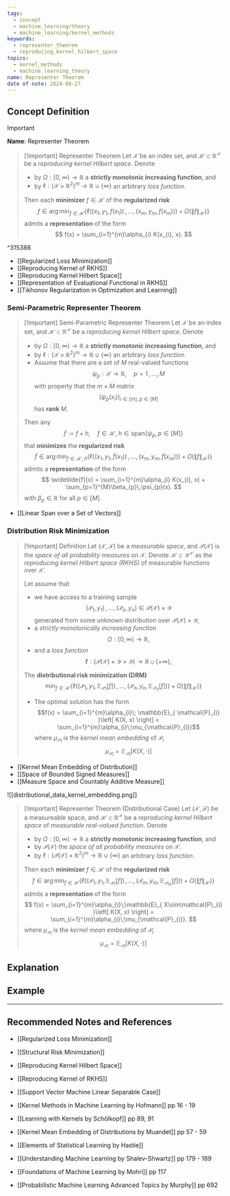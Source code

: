 ```yaml
---
tags:
  - concept
  - machine_learning/theory
  - machine_learning/kernel_methods
keywords:
  - representer_theorem
  - reproducing_kernel_hilbert_space
topics:
  - kernel_methods
  - machine_learning_theory
name: Representer Theorem
date of note: 2024-08-27
---
```


## Concept Definition

>[!important]
>**Name**: Representer Theorem

>[!important] Representer Theorem
>Let $\mathcal{X}$ be an index set, and  $\mathcal{H} \subset \mathbb{R}^{\mathcal{X}}$ be a *reproducing kernel Hilbert space*. Denote 
>- by $\Omega : [0, \infty) \to \mathbb{R}$ a **strictly monotonic increasing function**, and 
>- by $\ell : (\mathcal{X} \times \mathbb{R}^2)^m  \to \mathbb{R} \cup \{\infty\}$ an arbitrary *loss function*. 
>  
>Then each **minimizer** $f\in \mathcal{H}$ of the **regularized risk** 
>$$
>f \in \arg\min_{f\in \mathcal{H}} \left\{  \ell \left((x_{1}, y_{1}, f(x_{1})) \,{,}\ldots{,}\, (x_{m}, y_{m}, f(x_{m}))\right) + \Omega \left(\lVert f \rVert_{\mathcal{H}} \right) \right\}
>$$
>admits a **representation** of the form
>$$
> f(x) = \sum_{i=1}^{m}\alpha_{i} K(x_{i}, x).
>$$

^315388

- [[Regularized Loss Minimization]]
- [[Reproducing Kernel of RKHS]]
- [[Reproducing Kernel Hilbert Space]]
- [[Representation of Evaluational Functional in RKHS]]
- [[Tikhonov Regularization in Optimization and Learning]]

### Semi-Parametric Representer Theorem

>[!important] Semi-Parametric Representer Theorem
>Let $\mathcal{X}$ be an index set, and  $\mathcal{H} \subset \mathbb{R}^{\mathcal{X}}$ be a *reproducing kernel Hilbert space*. Denote 
>- by $\Omega : [0, \infty) \to \mathbb{R}$ a **strictly monotonic increasing function**, and 
>- by $\ell : (\mathcal{X} \times \mathbb{R}^2)^m  \to \mathbb{R} \cup \{\infty\}$ an arbitrary *loss function*. 
>- Assume that there are a set of $M$ real-valued functions $$\psi_{p}: \mathcal{X} \to \mathbb{R},\quad p =1\,{,}\ldots{,}\,M$$ with property that the $m\times M$ matrix $$(\psi_{p}(x_{i}))_{i\in [m], p\in [M]}$$ has **rank** $M$.  
>  
>Then any $$\widetilde{f} := f + h, \quad f\in \mathcal{H}, \; h\in \text{span}\left\{ \psi_{p}, p\in [M] \right\} $$ that **minimizes** the **regularized risk** 
>$$
>\widetilde{f}  \in \arg\min_{f\in \mathcal{H},\; h} \left\{  \ell \left((x_{1}, y_{1}, \widetilde{f}(x_{1})) \,{,}\ldots{,}\, (x_{m}, y_{m}, \widetilde{f}(x_{m}))\right) + \Omega \left(\lVert f \rVert_{\mathcal{H}} \right) \right\}
>$$
>admits a **representation** of the form
>$$
> \widetilde{f}(x) = \sum_{i=1}^{m}\alpha_{i} K(x_{i}, x) + \sum_{p=1}^{M}\beta_{p}\,\psi_{p}(x).
>$$
>with $\beta_{p}\in \mathbb{R}$ for all $p\in [M]$.

- [[Linear Span over a Set of Vectors]]

### Distribution Risk Minimization

>[!important] Definition
>Let $(\mathcal{X}, \mathscr{F})$ be a *measurable space*, and $\mathscr{P}(\mathcal{X})$ is the *space of all probability measures* on $\mathcal{X}$. Denote $\mathcal{H}  \subset \mathcal{Y}^{\mathcal{X}}$ as the *reproducing kernel Hilbert space (RKHS)* of measurable functions over $\mathcal{X}$.
>
>Let assume that 
>- we have access to a training sample $$(\mathcal{P}_{1}, y_{1}) \,{,}\ldots{,}\, (\mathcal{P}_{n}, y_{n}) \in \mathscr{P}(\mathcal{X}) \times \mathcal{Y}$$ generated from some unknown distribution over $\mathscr{P}(\mathcal{X}) \times \mathcal{Y}$, 
>- a *strictly monotonically increasing function* $$\Omega: [0, \infty) \to \mathbb{R},$$ 
>- and a *loss function* $$\ell: (\mathscr{P}(\mathcal{X}) \times \mathcal{Y} \times \mathcal{Y}) \to \mathbb{R} \cup \{+\infty\},$$
>
>The **distributional risk minimization (DRM)**
>$$
>\min_{f\in \mathcal{H}} \left\{  \ell \left((\mathcal{P}_{1}, y_{1},  \mathbb{E}_{ \mathcal{P}_{1} }\left[ f \right]) \,{,}\ldots{,}\, (\mathcal{P}_{n}, y_{n}, \mathbb{E}_{ \mathcal{P}_{n} }\left[ f \right])\right) + \Omega \left(\lVert f \rVert_{\mathcal{H}} \right) \right\}
>$$
>- The optimal solution has the form $$f(x) = \sum_{i=1}^{m}\alpha_{i}\;  \mathbb{E}_{ \mathcal{P}_{i} }\left[ K(X, x) \right] = \sum_{i=1}^{m}\alpha_{i}\;\mu_{\mathcal{P}_{i}}$$ where $\mu_{\mathcal{P}_{i}}$ is the *kernel mean embedding* of $\mathcal{P}_{i}$ $$\mu_{\mathcal{P}_{i}} =  \mathbb{E}_{ \mathcal{P}_{i} }\left[K(X, \cdot)  \right]$$


- [[Kernel Mean Embedding of Distribution]]
- [[Space of Bounded Signed Measures]]
- [[Measure Space and Countably Additive Measure]]


![[distributional_data_kernel_embedding.png]]


>[!important] Representer Theorem (Distributional Case)
>Let $(\mathcal{X}, \mathscr{F})$ be a measureable space, and  $\mathcal{H} \subset \mathbb{R}^{\mathcal{X}}$ be a *reproducing kernel Hilbert space* of *measurable real-valued function*. Denote 
>- by $\Omega : [0, \infty) \to \mathbb{R}$ a **strictly monotonic increasing function**, and 
>- by  $\mathscr{P}(\mathcal{X})$ the *space of all probability measures* on $\mathcal{X}$.
>- by $\ell : (\mathscr{P}(\mathcal{X}) \times \mathbb{R}^2)^m  \to \mathbb{R} \cup \{\infty\}$ an arbitrary *loss function*. 
>  
>Then each **minimizer** $f\in \mathcal{H}$ of the **regularized risk** 
>$$
>f \in \arg\min_{f\in \mathcal{H}} \left\{  \ell \left((\mathcal{P}_{1}, y_{1},  \mathbb{E}_{ \mathcal{P}_{1} }\left[f\right]) \,{,}\ldots{,}\, (\mathcal{P}_{m}, y_{m}, \mathbb{E}_{ \mathcal{P}_{m} }\left[f\right])\right) + \Omega \left(\lVert f \rVert_{\mathcal{H}} \right) \right\}
>$$
>admits a **representation** of the form
>$$
> f(x) = \sum_{i=1}^{m}\alpha_{i}\;\mathbb{E}_{ X\sim\mathcal{P}_{i} }\left[  K(X, x) \right]  = \sum_{i=1}^{m}\alpha_{i}\;\mu_{\mathcal{P}_{i}}.
>$$
>where $\mu_{\mathcal{P}_{i}}$ is the *kernel mean embedding* of $\mathcal{P}_{i}$ $$\mu_{\mathcal{P}_{i}} =  \mathbb{E}_{ \mathcal{P}_{i} }\left[K(X, \cdot)  \right]$$



## Explanation


## Example






-----------
##  Recommended Notes and References


- [[Regularized Loss Minimization]]
- [[Structural Risk Minimization]]

- [[Reproducing Kernel Hilbert Space]]
- [[Reproducing Kernel of RKHS]]
- [[Support Vector Machine Linear Separable Case]]


- [[Kernel Methods in Machine Learning by Hofmann]] pp 16 - 19
- [[Learning with Kernels by Schölkopf]] pp 89, 91
- [[Kernel Mean Embedding of Distributions by Muandet]] pp 57 - 59
- [[Elements of Statistical Learning by Hastie]]
- [[Understanding Machine Learning by Shalev-Shwartz]] pp 179 - 189
- [[Foundations of Machine Learning by Mohri]] pp 117
- [[Probabilistic Machine Learning Advanced Topics by Murphy]] pp 692

